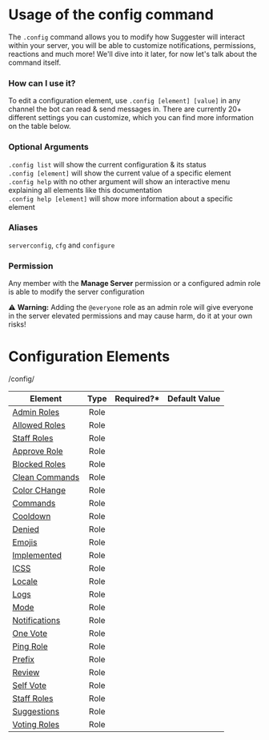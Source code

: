 # Usage of the config command

The `.config` command allows you to modify how Suggester will interact within your server, you will be able to customize notifications, permissions, reactions and much more! We'll dive into it later, for now let's talk about the command itself.

### How can I use it?

To edit a configuration element, use `.config [element] [value]` in any channel the bot can read & send messages in. There are currently 20+ different settings you can customize, which you can find more information on the table below.

### Optional Arguments

`.config list` will show the current configuration & its status\
`.config [element]` will show the current value of a specific element\
`.config help` with no other argument will show an interactive menu explaining all elements like this documentation\
`.config help [element]` will show more information about a specific element

### Aliases
`serverconfig`, `cfg` and `configure`

### Permission
Any member with the **Manage Server** permission or a configured admin role is able to modify the server configuration

⚠ **Warning:** Adding the `@everyone` role as an admin role will give everyone in the server elevated permissions and may cause harm, do it at your own risks!

# Configuration Elements
/config/


| Element                                       |                Type                          |   Required?*          | Default Value         |
|-----------------------------------------------|:--------------------------------------------:|-----------------------|-----------------------|
| [Admin Roles](/config/adminroles)             | Role                                         |                       |                       |
| [Allowed Roles](/config/allowedroles.md)      | Role                                         |                       |                       | 
| [Staff Roles](/config/staffroles.md)          | Role                                         |                       |                       |
| [Approve Role](/config/approverole.md)        | Role                                         |                       |                       |
| [Blocked Roles](/config/blockedroles.md)      | Role                                         |                       |                       |
| [Clean Commands](/config/cleancommands.md)    | Role                                         |                       |                       |
| [Color CHange](/config/colorchange.md)        | Role                                         |                       |                       |
| [Commands](/config/commands.md)               | Role                                         |                       |                       |
| [Cooldown](/config/cooldown.md)               | Role                                         |                       |                       |
| [Denied](/config/denied.md)                   | Role                                         |                       |                       |
| [Emojis](/config/emojis.md)                   | Role                                         |                       |                       |
| [Implemented](/config/implemented.md)         | Role                                         |                       |                       |
| [ICSS](/config/inchannelsuggestions)          | Role                                         |                       |                       |
| [Locale](/config/locale.md)                   | Role                                         |                       |                       |
| [Logs](/config/logs.md)                       | Role                                         |                       |                       |
| [Mode](/config/mode.md)                       | Role                                         |                       |                       |
| [Notifications](/config/notify.md)            | Role                                         |                       |                       |
| [One Vote](/config/onevote.md)                | Role                                         |                       |                       |
| [Ping Role](/config/pingrole.md)              | Role                                         |                       |                       |
| [Prefix](/config/prefix.md)                   | Role                                         |                       |                       |
| [Review](/config/review.md)                   | Role                                         |                       |                       |
| [Self Vote](/config/selfvote.md)              | Role                                         |                       |                       |
| [Staff Roles](/config/staffroles.md)          | Role                                         |                       |                       |
| [Suggestions](/config/suggestions.md)         | Role                                         |                       |                       |
| [Voting Roles](/config/voting.md)             | Role                                         |                       |                       |


